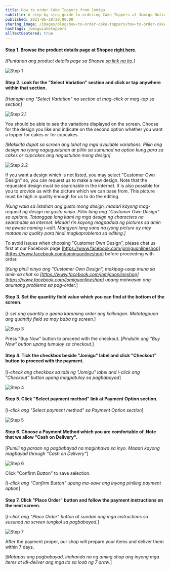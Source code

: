 ```yaml
---
title: How to order Cake Toppers from Jomigu
subtitle: A step-by-step guide to ordering Cake Toppers at Jomigu Online Shop
published: 2021-06-28T20:00:00
sharing_image: /images/blog/how-to-order-cake-toppers/how-to-order-cake-toppers_sharing.png
hashtags: jomigucaketoppers
allTextCentered: true
---
```


#### **Step 1**. Browse the product details page at Shopee [right here](https://shopee.ph/product/131641645/11512929199?smtt=0.134284870-1624870391.9).

*[Puntahan ang product details page sa Shopee [sa link na ito](https://shopee.ph/product/131641645/11512929199?smtt=0.134284870-1624870391.9).]*

![Step 1](/images/blog/how-to-order-cake-toppers/order-cake-toppers_step_01.jpg)

#### **Step 2**. Look for the "Select Variation" section and click or tap anywhere within that section.

*[Hanapin ang "Select Variation" na section at mag-click or mag-tap sa section]*

![Step 2.1](/images/blog/how-to-order-cake-toppers/order-cake-toppers_step_02_1.jpg)

You should be able to see the variations displayed on the screen. Choose for the design you like and indicate on the second option whether you want a topper for cakes or for cupcakes.

*[Makikita dapat sa screen ang lahat ng mga available variations. Piliin ang design na iyong nagugustuhan at piliin sa sumunod na option kung para sa cakes or cupcakes ang nagustuhan mong design]*

![Step 2.2](/images/blog/how-to-order-cake-toppers/order-cake-toppers_step_02_2.jpg)

If you want a design which is not listed, you may select "Customer Own Design" so, you can request us to make a new design. Note that the requested design must be searchable in the internet. It is also possible for you to provide us with the picture which we can base from. This picture must be high in quality enough for us to do the editing.

*[Kung wala sa listahan ang gusto mong design, maaari kayong mag-request ng design na gusto ninyo. Piliin lang ang "Customer Own Design" sa options. Tatanggap lang kami ng mga design ng characters na searchable sa internet. Maaari rin kayong magpadala ng pictures sa amin na pwede naming i-edit. Mangyari lang sana na iyong picture ay may mataas na quality para hindi magkaproblema sa editing.]*

To avoid issues when choosing "Customer Own Design", please chat us first at our Facebook page [https://www.facebook.com/jomiguonlineshop](https://www.facebook.com/jomiguonlineshop) before proceeding with order.

[*Kung pinili ninyo ang "Customer Own Design", makipag-usap muna sa amin sa chat sa [https://www.facebook.com/jomiguonlineshop](https://www.facebook.com/jomiguonlineshop) upang maiwasan ang anumang problema sa pag-order.*]


#### **Step 3**. Set the quantity field value which you can find at the bottom of the screen.

[*I-set ang quantity o gaano karaming order ang kailangan. Matatagpuan ang quantity field sa may baba ng screen.*]

![Step 3](/images/blog/how-to-order-cake-toppers/order-cake-toppers_step_03.jpg)

Press "Buy Now" button to proceed with the checkout.
[*Pindutin ang "Buy Now" button upang tumuloy sa checkout.*]

#### **Step 4.** Tick the checkbox beside "Jomigu" label and click "Checkout" button to proceed with the payment.

[*I-check ang checkbox sa tabi ng "Jomigu" label and i-click ang "Checkout" button upang magpatuloy sa pagbabayad*]

![Step 4](/images/blog/how-to-order-cake-toppers/order-cake-toppers_step_04.jpg)

#### **Step 5.** Click "Select payment method" link at Payment Option section.

[*I-click ang "Select payment method" sa Payment Option section*]

![Step 5](/images/blog/how-to-order-cake-toppers/order-cake-toppers_step_05.jpg)

#### **Step 6.** Choose a Payment Method which you are comfortable of. Note that we allow "Cash on Delivery".

[*Pumili ng paraan ng pagbabayad na maginhawa sa inyo. Maaari kayong magbayad through "Cash on Delivery"*]

![Step 6](/images/blog/how-to-order-cake-toppers/order-cake-toppers_step_06.jpg)

Click "Confirm Button" to save selection.

[*I-click ang "Confirm Button" upang ma-save ang inyong piniling payment option*]

#### **Step 7.** Click "Place Order" button and follow the payment instructions on the next screen.

[*I-click ang "Place Order" button at sundan ang mga instructions sa susunod na screen tungkol sa pagbabayad.*]

![Step 7](/images/blog/how-to-order-cake-toppers/order-cake-toppers_step_07.jpg)

After the payment proper, our shop will prepare your items and deliver them within 7 days.

[*Matapos ang pagbabayad, ihahanda na ng aming shop ang inyong mga items at idi-deliver ang mga ito sa loob ng 7 araw.*]

